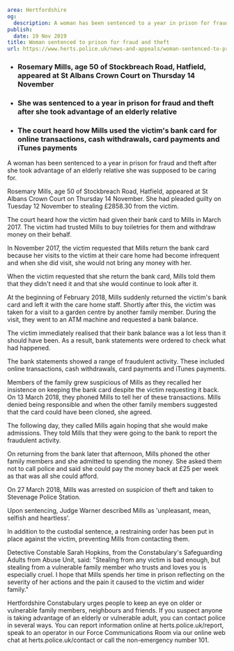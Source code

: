 ```yaml
area: Hertfordshire
og:
  description: A woman has been sentenced to a year in prison for fraud and theft after she took advantage of an elderly relative she was supposed to be caring for.
publish:
  date: 19 Nov 2019
title: Woman sentenced to prison for fraud and theft
url: https://www.herts.police.uk/news-and-appeals/woman-sentenced-to-prison-for-fraud-and-theft-1037
```

* ### Rosemary Mills, age 50 of Stockbreach Road, Hatfield, appeared at St Albans Crown Court on Thursday 14 November

 * ### She was sentenced to a year in prison for fraud and theft after she took advantage of an elderly relative

 * ### The court heard how Mills used the victim's bank card for online transactions, cash withdrawals, card payments and iTunes payments

A woman has been sentenced to a year in prison for fraud and theft after she took advantage of an elderly relative she was supposed to be caring for.

Rosemary Mills, age 50 of Stockbreach Road, Hatfield, appeared at St Albans Crown Court on Thursday 14 November. She had pleaded guilty on Tuesday 12 November to stealing £2858.30 from the victim.

The court heard how the victim had given their bank card to Mills in March 2017. The victim had trusted Mills to buy toiletries for them and withdraw money on their behalf.

In November 2017, the victim requested that Mills return the bank card because her visits to the victim at their care home had become infrequent and when she did visit, she would not bring any money with her.

When the victim requested that she return the bank card, Mills told them that they didn't need it and that she would continue to look after it.

At the beginning of February 2018, Mills suddenly returned the victim's bank card and left it with the care home staff. Shortly after this, the victim was taken for a visit to a garden centre by another family member. During the visit, they went to an ATM machine and requested a bank balance.

The victim immediately realised that their bank balance was a lot less than it should have been. As a result, bank statements were ordered to check what had happened.

The bank statements showed a range of fraudulent activity. These included online transactions, cash withdrawals, card payments and iTunes payments.

Members of the family grew suspicious of Mills as they recalled her insistence on keeping the bank card despite the victim requesting it back. On 13 March 2018, they phoned Mills to tell her of these transactions. Mills denied being responsible and when the other family members suggested that the card could have been cloned, she agreed.

The following day, they called Mills again hoping that she would make admissions. They told Mills that they were going to the bank to report the fraudulent activity.

On returning from the bank later that afternoon, Mills phoned the other family members and she admitted to spending the money. She asked them not to call police and said she could pay the money back at £25 per week as that was all she could afford.

On 27 March 2018, Mills was arrested on suspicion of theft and taken to Stevenage Police Station.

Upon sentencing, Judge Warner described Mills as 'unpleasant, mean, selfish and heartless'.

In addition to the custodial sentence, a restraining order has been put in place against the victim, preventing Mills from contacting them.

Detective Constable Sarah Hopkins, from the Constabulary's Safeguarding Adults from Abuse Unit, said: "Stealing from any victim is bad enough, but stealing from a vulnerable family member who trusts and loves you is especially cruel. I hope that Mills spends her time in prison reflecting on the severity of her actions and the pain it caused to the victim and wider family."

Hertfordshire Constabulary urges people to keep an eye on older or vulnerable family members, neighbours and friends. If you suspect anyone is taking advantage of an elderly or vulnerable adult, you can contact police in several ways. You can report information online at herts.police.uk/report, speak to an operator in our Force Communications Room via our online web chat at herts.police.uk/contact or call the non-emergency number 101.
